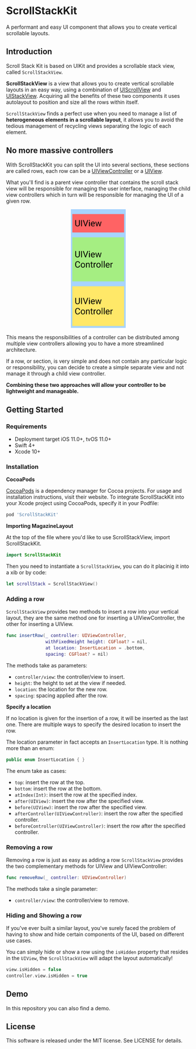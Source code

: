 # ScrollStackKit
A performant and easy UI component that allows you to create vertical scrollable layouts.

## Introduction

Scroll Stack Kit is based on UIKit and provides a scrollable stack view, called `ScrollStackView`.

__ScrollStackView__ is a view that allows you to create vertical scrollable layouts in an easy way, using a combination of [UIScrollView](https://developer.apple.com/documentation/uikit/uiscrollview) and [UIStackView](https://developer.apple.com/documentation/uikit/uistackview). Acquiring all the benefits of these two components it uses autolayout to position and size all the rows within itself.

`ScrollStackView` finds a perfect use when you need to manage a list of __heterogeneous elements in a scrollable layout__, it allows you to avoid the tedious management of recycling views separating the logic of each element. 

## No more massive controllers
With ScrollStackKit you can split the UI into several sections, these sections are called rows, each row can be a
[UIViewController](https://developer.apple.com/documentation/uikit/uiviewcontroller) or a [UIView](https://developer.apple.com/documentation/uikit/uiview/).

What you'll find is a parent view controller that contains the scroll stack view will be responsible for managing the user interface, managing the child view controllers which in turn will be responsible for managing the UI of a given row.

<p align="center">
<img src="https://github.com/Marcodeg/ScrollStackKit/blob/master/ParentViewController.jpg?raw=true" alt="drawing" width="150"/>
</p>

This means the responsibilities of a controller can be distributed among multiple view controllers allowing you to have a more streamlined architecture.

If a row, or section, is very simple and does not contain any particular logic or responsibility, you can decide to create a simple separate view and not manage it through a child view controller.

__Combining these two approaches will allow your controller to be lightweight and manageable.__

## Getting Started

### Requirements

* Deployment target iOS 11.0+, tvOS 11.0+
* Swift 4+
* Xcode 10+

### Installation

**CocoaPods**

[CocoaPods](https://cocoapods.org) is a dependency manager for Cocoa projects. For usage and installation instructions, visit their website. To integrate ScrollStackKit into your Xcode project using CocoaPods, specify it in your Podfile:

```ruby
pod 'ScrollStackKit'
```

**Importing MagazineLayout**

At the top of the file where you'd like to use ScrollStackView, import ScrollStackKit.

```swift
import ScrollStackKit 
```
Then you need to instantiate a `ScrollStackView`, you can do it placinig it into a xib or by code:

```swift
let scrollStack = ScrollStackView()
```

### Adding a row

`ScrollStackView` provides two methods to insert a row into your vertical layout, they are the same method one for inserting a UIViewController, the other for inserting a UIView.

```swift
func insertRow(_ controller: UIViewController,
               withFixedHeight height: CGFloat? = nil,
               at location: InsertLocation = .bottom,
               spacing: CGFloat? = nil)
```
The methods take as parameters:

* `controller/view`: the controller/view to insert.
* `height`: the height to set at the view if needed.
* `location`: the location for the new row.
* `spacing`: spacing applied after the row.

**Specify a location**

If no location is given for the insertion of a row, it will be inserted as the last one. There are multiple ways to specify the desired location to insert the row.

The location parameter in fact accepts an `InsertLocation` type. It is nothing more than an enum:

```swift
public enum InsertLocation { }
```

The enum take as cases:

* `top`: insert the row at the top.
* `bottom`: insert the row at the bottom.
* `atIndex(Int)`: insert the row at the specified index.
* `after(UIView)`: insert the row after the specified view.
* `before(UIView)`: insert the row after the specified view.
* `afterController(UIViewController)`: insert the row after the specified controller.
* `beforeController(UIViewController)`: insert the row after the specified controller.

### Removing a row
Removing a row is just as easy as adding a row `ScrollStackView` provides the two complementary methods for UIView and UIViewController:

```swift
func removeRow(_ controller: UIViewController)
```

The methods take a single parameter:

* `controller/view`: the controller/view to remove.

### Hiding and Showing a row

If you've ever built a similar layout, you've surely faced the problem of having to show and hide certain components of the UI, based on different use cases.

You can simply hide or show a row using the `isHidden` property that resides in the `UIView`, the `ScrollStackView` will adapt the layout automatically!

```swift
view.isHidden = false
controller.view.isHidden = true
```

## Demo
In this repository you can also find a demo.

## License
This software is released under the MIT license. See LICENSE for details.



